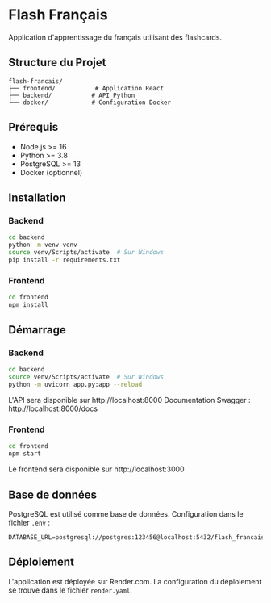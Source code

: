 # Flash Français

Application d'apprentissage du français utilisant des flashcards.

## Structure du Projet

```
flash-francais/
├── frontend/           # Application React
├── backend/           # API Python
└── docker/            # Configuration Docker
```

## Prérequis

- Node.js >= 16
- Python >= 3.8
- PostgreSQL >= 13
- Docker (optionnel)

## Installation

### Backend

```bash
cd backend
python -m venv venv
source venv/Scripts/activate  # Sur Windows
pip install -r requirements.txt
```

### Frontend

```bash
cd frontend
npm install
```

## Démarrage

### Backend

```bash
cd backend
source venv/Scripts/activate  # Sur Windows
python -m uvicorn app.py:app --reload
```

L'API sera disponible sur http://localhost:8000
Documentation Swagger : http://localhost:8000/docs

### Frontend

```bash
cd frontend
npm start
```

Le frontend sera disponible sur http://localhost:3000

## Base de données

PostgreSQL est utilisé comme base de données.
Configuration dans le fichier `.env` :

```env
DATABASE_URL=postgresql://postgres:123456@localhost:5432/flash_francais
```

## Déploiement

L'application est déployée sur Render.com.
La configuration du déploiement se trouve dans le fichier `render.yaml`.
